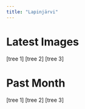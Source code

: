 ```yaml
---
title: "Lapinjärvi"
---
```


# Latest Images

[tree 1] [tree 2] [tree 3]

# Past Month

[tree 1] [tree 2] [tree 3]
